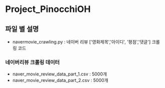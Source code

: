 # Project_PinocchiOH


## 파일 별 설명 

- navermovie_crawling.py : 네이버 리뷰 ['영화제목','아이디', '평점','댓글'] 크롤링 코드

### 네이버리뷰 크롤링 데이터 
- naver_movie_review_data_part_1.csv : 5000개
- naver_movie_review_data_part_2.csv : 5000개 
